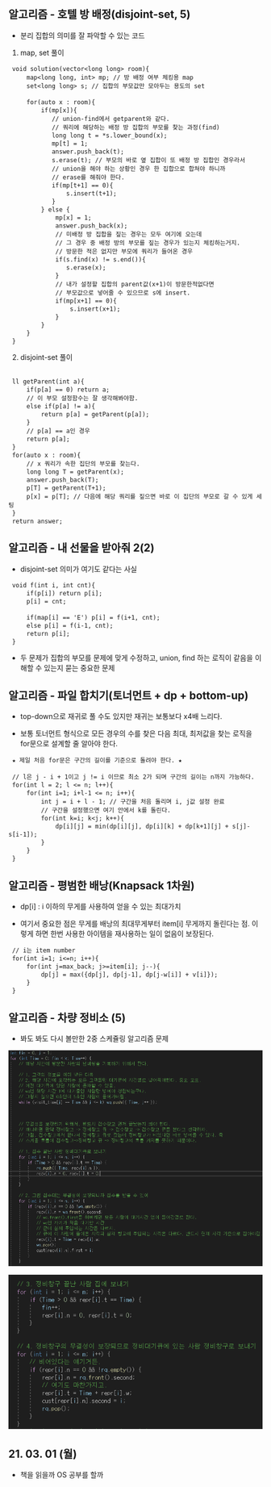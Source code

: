 ## 알고리즘 - 호텔 방 배정(disjoint-set, 5)

 - 분리 집합의 의미를 잘 파악할 수 있는 코드

 1. map, set 풀이

```
 void solution(vector<long long> room){
     map<long long, int> mp; // 방 배정 여부 체킹용 map
     set<long long> s; // 집합의 부모값만 모아두는 용도의 set

     for(auto x : room){
         if(mp[x]){
            // union-find에서 getparent와 같다.
            // 쿼리에 해당하는 배정 방 집합의 부모를 찾는 과정(find)
            long long t = *s.lower_bound(x);
            mp[t] = 1;
            answer.push_back(t);
            s.erase(t); // 부모의 바로 옆 집합이 또 배정 방 집합인 경우라서
            // union을 해야 하는 상황인 경우 한 집합으로 합쳐야 하니까
            // erase를 해줘야 한다.
            if(mp[t+1] == 0){
                s.insert(t+1);
            }
         } else {
             mp[x] = 1;
             answer.push_back(x);
             // 미배정 방 집합을 짚는 경우는 모두 여기에 오는데
             // 그 경우 중 배정 방의 부모를 짚는 경우가 있는지 체킹하는거지.
             // 방문한 적은 없지만 부모에 쿼리가 들어온 경우
             if(s.find(x) != s.end()){
                s.erase(x);
             }
             // 내가 설정할 집합의 parent값(x+1)이 방문한적없다면
             // 부모값으로 넣어줄 수 있으므로 s에 insert.
             if(mp[x+1] == 0){
                 s.insert(x+1);
             }
         }
     }
 }
```

2. disjoint-set 풀이

```

 ll getParent(int a){
     if(p[a] == 0) return a;
     // 이 부모 설정함수는 잘 생각해봐야함.
     else if(p[a] != a){
         return p[a] = getParent(p[a]);
     }
     // p[a] == a인 경우
     return p[a];
 }
 for(auto x : room){
     // x 쿼리가 속한 집단의 부모를 찾는다.
     long long T = getParent(x);
     answer.push_back(T);
     p[T] = getParent(T+1);
     p[x] = p[T]; // 다음에 해당 쿼리를 짚으면 바로 이 집단의 부모로 갈 수 있게 세팅
 }
 return answer;
```

## 알고리즘 - 내 선물을 받아줘 2(2)

 - disjoint-set 의미가 여기도 같다는 사실

```
 void f(int i, int cnt){
     if(p[i]) return p[i];
     p[i] = cnt;

     if(map[i] == 'E') p[i] = f(i+1, cnt);
     else p[i] = f(i-1, cnt);
     return p[i];
 }
```

 - 두 문제가 집합의 부모를 문제에 맞게 수정하고, union, find 하는 로직이 같음을 이해할 수 있는지 묻는 중요한 문제


## 알고리즘 - 파일 합치기(토너먼트 + dp + bottom-up)

 - top-down으로 재귀로 풀 수도 있지만 재귀는 보통보다 x4배 느리다.

 - 보통 토너먼트 형식으로 모든 경우의 수를 찾은 다음 최대, 최저값을 찾는 로직을 for문으로 설계할 줄 알아야 한다.

```
 ★ 제일 처음 for문은 구간의 길이를 기준으로 돌려야 한다. ★

 // l은 j - i + 1이고 j != i 이므로 최소 2가 되며 구간의 길이는 n까지 가능하다.
 for(int l = 2; l <= n; l++){
     for(int i=1; i+l-1 <= n; i++){
         int j = i + l - 1; // 구간을 처음 돌리며 i, j값 설정 완료
         // 구간을 설정했으면 여기 안에서 k를 돌린다.
         for(int k=i; k<j; k++){
             dp[i][j] = min(dp[i][j], dp[i][k] + dp[k+1][j] + s[j]-s[i-1]);
         }
     }
 }
 ```

## 알고리즘 - 평범한 배낭(Knapsack 1차원)

 - dp[i] : i 이하의 무게를 사용하여 얻을 수 있는 최대가치

 - 여기서 중요한 점은 무게를 배낭의 최대무게부터 item[i] 무게까지 돌린다는 점. 이렇게 하면 한번 사용한 아이템을 재사용하는 일이 없음이 보장된다.


```
 // i는 item number
 for(int i=1; i<=n; i++){
     for(int j=max_back; j>=item[i]; j--){
         dp[j] = max({dp[j], dp[j-1], dp[j-w[i]] + v[i]});
     }
 }
```

## 알고리즘 - 차량 정비소 (5)

 - 봐도 봐도 다시 볼만한 2중 스케쥴링 알고리즘 문제

 ![Alt text](./img/img_2103011.png)

 ![Alt text](./img/img_2103012.png)

## 21. 03. 01 (월)

 - 책을 읽을까 OS 공부를 할까 